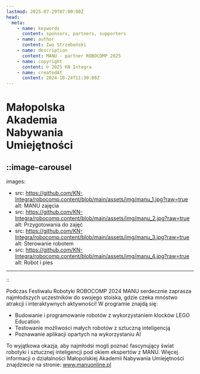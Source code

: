 ```yaml
---
lastmod: 2025-07-29T07:00:00Z
head:
  meta:
    - name: keywords
      content: sponsors, partners, supporters
    - name: author
      content: Iwo Strzeboński
    - name: description
      content: MANU - partner ROBOCOMP 2025
    - name: copyright
      content: © 2025 KN Integra
    - name: createdAt
      content: 2024-10-24T11:30:00Z
---
```


# Małopolska <br />Akademia <br />Nabywania <br />Umiejętności

<!-- markdownlint-disable MD003 MD013 -->
::image-carousel
---
images:
- src: https://github.com/KN-Integra/robocomp.content/blob/main/assets/img/manu_1.jpg?raw=true
  alt: MANU zajęcia
- src: https://github.com/KN-Integra/robocomp.content/blob/main/assets/img/manu_2.jpg?raw=true
  alt: Przygotowania do zajęć
- src: https://github.com/KN-Integra/robocomp.content/blob/main/assets/img/manu_3.jpg?raw=true
  alt: Sterowanie robotem
- src: https://github.com/KN-Integra/robocomp.content/blob/main/assets/img/manu_4.jpg?raw=true
  alt: Robot i pies
---
::
<!-- markdownlint-enable MD003 MD013 -->

Podczas Festiwalu Robotyki ROBOCOMP 2024 MANU serdecznie zaprasza najmłodszych uczestników do swojego stoiska, gdzie czeka mnóstwo atrakcji i interaktywnych aktywności! W programie znajdą się:
- Budowanie i programowanie robotów z wykorzystaniem klocków LEGO Education
- Testowanie możliwości małych robotów z sztuczną inteligencją
- Poznawanie aplikacji opartych na wykorzystaniu AI

To wyjątkowa okazja, aby najmłodsi mogli poznać fascynujący świat robotyki i sztucznej inteligencji pod okiem ekspertów z MANU. Więcej informacji o działalności Małopolskiej Akademii Nabywania Umiejętności znajdziecie na stronie: www.manuonline.pl
